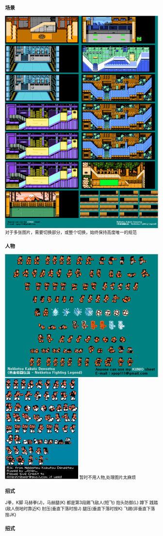 ### 场景
![img.png](Stages.png)
对于多张图片，需要切换部分，或整个切换，始终保持高度唯一的规范
### 人物
![img.png](Kunio.png)
![img.png](Riki.png)
暂时不用人物,处理图片太麻烦
### 招式
J拳，K脚
马赫拳(J)，马赫腿(K)   都是第3段踢飞敌人(短飞)
抱头防御(L)  蹲下
践踏(敌人倒地时靠近K)
肘压(垂直下落时按J)
腿压(垂直下落时按K)
飞踢(非垂直下落按JK)
### 招式

